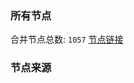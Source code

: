 ### 所有节点
合并节点总数: `1057`
[节点链接](https://raw.githubusercontent.com/rzhy1/11/master/sub/sub_merge_base64.txt)

### 节点来源
